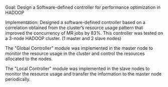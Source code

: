 Goal:
Design a Software-defined controller for performance optimization in HADOOP 

Implementation:
Designed a software-defined controller based on a correlation obtained from the cluster’s resource usage pattern that improved the concurrency of MR jobs by 83%.
This controller was tested on a 3-node HADOOP cluster. (1 master and 2 slave nodes)

The "Global Controller" module was implemented in the master node to monitor the resource usage in the cluster and control the resources allocated to the nodes.

The "Local Controller" module was implemented in the slave nodes to monitor the resource usage and transfer the information to the master node periodically.



